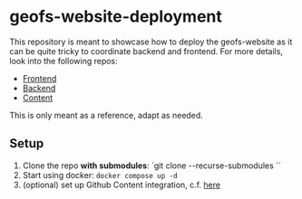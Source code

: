 # geofs-website-deployment

This repository is meant to showcase how to deploy the geofs-website as it can be quite tricky to coordinate backend and frontend.
For more details, look into the following repos:

- [Frontend](https://github.com/fs-geofs/geofs-website/)
- [Backend](https://github.com/fs-geofs/geofs-website-backend/)
- [Content](https://github.com/fs-geofs/geofs-website-content/)

This is only meant as a reference, adapt as needed.

## Setup

1. Clone the repo **with submodules**: `git clone --recurse-submodules ``
2. Start using docker: `docker compose up -d`
3. (optional) set up Github Content integration, c.f. [here](https://github.com/fs-geofs/geofs-website-backend)

